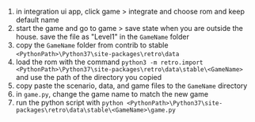 1. in integration ui app, click game > integrate and choose rom and keep default name
2. start the game and go to game > save state when you are outside the house. save the file as "Level1" in the `GameName` folder
3. copy the `GameName` folder from contrib to stable `<PythonPath>\Python37\site-packages\retro\data`
4. load the rom with the command `python3 -m retro.import <PythonPath>\Python37\site-packages\retro\data\stable\<GameName>` and use the path of the directory you copied
5. copy paste the scenario, data, and game files to the `GameName` directory
6. in `game.py`, change the game name to match the new game
7. run the python script with `python <PythonPath>\Python37\site-packages\retro\data\stable\<GameName>\game.py`
